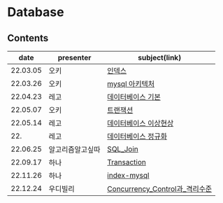 # Database


## Contents

| date     | presenter | subject(link)       |
| -------- | --------- | ------------- |
| 22.03.05 | 오키      | [인덱스](./INDEX%20(%EC%98%A4%ED%82%A4).pdf) |
| 22.03.26 | 오키      | [mysql 아키텍처](./mysql%20%EC%95%84%ED%82%A4%ED%85%8D%EC%B2%98.md) |
| 22.04.23 | 레고      | [데이터베이스 기본](./database1.md) |
| 22.05.07 | 오키      | [트랜잭션](./%5Bokky%5D%20%ED%8A%B8%EB%9E%9C%EC%9E%AD%EC%85%98.md) |
| 22.05.14 | 레고      | [데이터베이스 이상현상](./database2.md) |
| 22. | 레고      | [데이터베이스 정규화](./normalization.md) |
| 22.06.25 | 알고리즘알고싶따     | [SQL_Join](./SQL%20Join.md) |
| 22.09.17 | 하나     | [Transaction](./transaction_hanah.md) |
| 22.11.26 | 하나     | [index-mysql](./index-mysql-hana.md) |
| 22.12.24 | 우디빌리     | [Concurrency_Control과_격리수준](./Concurrency_Control과_격리수준.md) |
